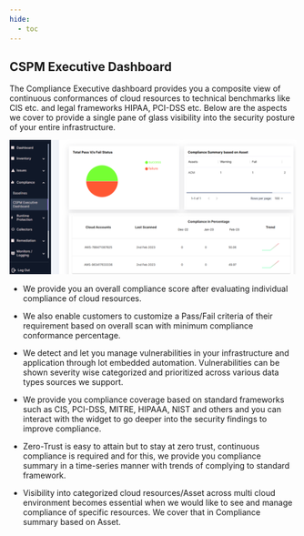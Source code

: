 ```yaml
---
hide:
  - toc
---
```

## **CSPM Executive Dashboard**

The Compliance Executive dashboard provides you a composite view of continuous conformances of cloud resources to technical benchmarks like CIS etc. and legal frameworks HIPAA, PCI-DSS etc. Below are the aspects we cover to provide a single pane of glass visibility into the security posture of your entire infrastructure.

![](/saas/images/cspm-exec-dashboard.png)

+ We provide you an overall compliance score after evaluating individual compliance of cloud resources. 

+ We also enable customers to customize a Pass/Fail criteria of their requirement based on overall scan with minimum compliance  conformance percentage.

+ We detect and let you manage vulnerabilities in your infrastructure and application through lot embedded automation. Vulnerabilities can be shown severity wise categorized and prioritized across various data types sources we support.

+ We provide you compliance coverage based on standard frameworks such as CIS, PCI-DSS, MITRE, HIPAAA, NIST and others and you can interact with the widget to go deeper into the security findings to improve compliance.

+ Zero-Trust is easy to attain but to stay at zero trust, continuous compliance is required and for this, we provide you compliance summary in a time-series manner with trends of complying to standard framework.

+ Visibility into categorized cloud resources/Asset across multi cloud environment becomes essential when we would like to see and manage compliance of specific resources. We cover that in Compliance summary based on Asset.
